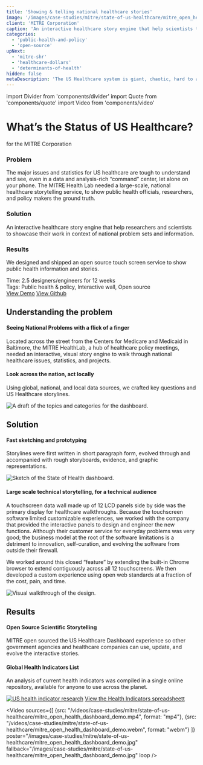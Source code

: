 ```yaml
---
title: 'Showing & telling national healthcare stories'
image: '/images/case-studies/mitre/state-of-us-healthcare/mitre_open_health_dashboard_demo.jpg'
client: 'MITRE Corporation'
caption: 'An interactive healthcare story engine that help scientists to showcase their work in context of national problem sets and information.'
categories:
  - 'public-health-and-policy'
  - 'open-source'
upNext:
  - 'mitre-shr'
  - 'healthcare-dollars'
  - 'determinants-of-health'
hidden: false
metaDescription: 'The US Healthcare system is giant, chaotic, hard to approach, and has thousands of nooks and crannies. Bubbling up key indicators of the nation and presenting different lenses into the problem sets allows decision makers and public health officials to see the interconnected picture.'
---
```


import Divider from 'components/divider'
import Quote from 'components/quote'
import Video from 'components/video'

# What’s the Status of US Healthcare?

for the MITRE Corporation

### Problem

The major issues and statistics for US healthcare are tough to understand and see, even in a data and analysis-rich “command” center, let alone on your phone. The MITRE Health Lab needed a large-scale, national healthcare storytelling service, to show public health officials, researchers, and policy makers the ground truth.

### Solution

An interactive healthcare story engine that help researchers and scientists to showcase their work in context of national problem sets and information.

### Results

We designed and shipped an open source touch screen service to show public health information and stories.

<span class="text--uppercase text--gray text--bold text--spacing text--md">Time:</span> 2.5 designers/engineers for 12 weeks<br/>
<span class="text--uppercase text--gray text--bold text--spacing text--md">Tags:</span> Public health & policy, Interactive wall, Open source
<br />
<a href="http://clients.goinvo.com/mitre/state-of-us-healthcare/" target="blank" rel="noopener noreferrer" class="button button--secondary button--lg margin-top--double margin-bottom--half margin-right">View Demo</a>
<a href="https://github.com/mitre/OpenHealthDashboard" target="blank" rel="noopener noreferrer" class="button button--secondary button--lg margin-top--double margin-bottom--half margin-right">View Github</a>

<Divider />

## Understanding the problem

#### Seeing National Problems with a flick of a finger

Located across the street from the Centers for Medicare and Medicaid in Baltimore, the MITRE HealthLab, a hub of healthcare policy meetings, needed an interactive, visual story engine to walk through national healthcare issues, statistics, and projects.

#### Look across the nation, act locally

Using global, national, and local data sources, we crafted key questions and US Healthcare storylines.

![A draft of the topics and categories for the dashboard.](/images/case-studies/mitre/state-of-us-healthcare/mitre_us_health_topics_and_metrics.jpg)

<Divider />

## Solution

#### Fast sketching and prototyping

Storylines were first written in short paragraph form, evolved through and accompanied with rough storyboards, evidence, and graphic representations.

![Sketch of the State of Health dashboard.](/images/case-studies/mitre/state-of-us-healthcare/mitre_status_of_us_health_sketches.jpg)

#### Large scale technical storytelling, for a technical audience

A touchscreen data wall made up of 12 LCD panels side by side was the primary display for healthcare walkthroughs. Because the touchscreen software limited customizable experiences, we worked with the company that provided the interactive panels to design and engineer the new functions. Although their customer service for everyday problems was very good; the business model at the root of the software limitations is a detriment to innovation, self-curation, and evolving the software from outside their firewall.

We worked around this closed “feature” by extending the built-in Chrome browser to extend contiguously across all 12 touchscreens. We then developed a custom experience using open web standards at a fraction of the cost, pain, and time.

![Visual walkthrough of the design.](/images/case-studies/mitre/state-of-us-healthcare/mitre_open_health_design_spec.jpg)

<Divider />

## Results

#### Open Source Scientific Storytelling

MITRE open sourced the US Healthcare Dashboard experience so other government agencies and healthcare companies can use, update, and evolve the interactive stories.

#### Global Health Indicators List

An analysis of current health indicators was compiled in a single online repository, available for anyone to use across the planet.

[![US health indicator research](/images/case-studies/mitre/state-of-us-healthcare/mitre_us_health_indicators_research.jpg)](https://docs.google.com/spreadsheets/d/1eef_1BK6gipOuhxpdXWnQ8eQdp1ZssjwUupKs7oITdc/edit?usp=sharing)
[View the Health Indicators spreadsheett](https://docs.google.com/spreadsheets/d/1eef_1BK6gipOuhxpdXWnQ8eQdp1ZssjwUupKs7oITdc/edit?usp=sharing)

<Video
sources={[
{src: "/videos/case-studies/mitre/state-of-us-healthcare/mitre_open_health_dashboard_demo.mp4", format: "mp4"},
{src: "/videos/case-studies/mitre/state-of-us-healthcare/mitre_open_health_dashboard_demo.webm", format: "webm"}
]}
poster="/images/case-studies/mitre/state-of-us-healthcare/mitre_open_health_dashboard_demo.jpg"
fallback="/images/case-studies/mitre/state-of-us-healthcare/mitre_open_health_dashboard_demo.jpg"
loop
/>

